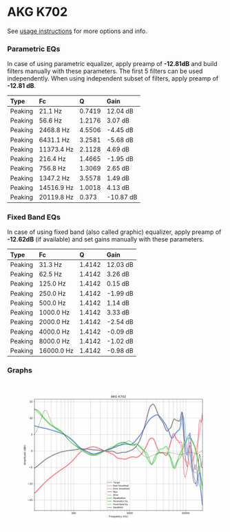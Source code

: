# AKG K702
See [usage instructions](https://github.com/jaakkopasanen/AutoEq#usage) for more options and info.

### Parametric EQs
In case of using parametric equalizer, apply preamp of **-12.81dB** and build filters manually
with these parameters. The first 5 filters can be used independently.
When using independent subset of filters, apply preamp of **-12.81 dB**.

| Type    | Fc         |      Q | Gain      |
|:--------|:-----------|:-------|:----------|
| Peaking | 21.1 Hz    | 0.7419 | 12.04 dB  |
| Peaking | 56.6 Hz    | 1.2176 | 3.07 dB   |
| Peaking | 2468.8 Hz  | 4.5506 | -4.45 dB  |
| Peaking | 6431.1 Hz  | 3.2581 | -5.68 dB  |
| Peaking | 11373.4 Hz | 2.1128 | 4.69 dB   |
| Peaking | 216.4 Hz   | 1.4665 | -1.95 dB  |
| Peaking | 756.8 Hz   | 1.3069 | 2.65 dB   |
| Peaking | 1347.2 Hz  | 3.5578 | 1.49 dB   |
| Peaking | 14516.9 Hz | 1.0018 | 4.13 dB   |
| Peaking | 20119.8 Hz | 0.373  | -10.87 dB |

### Fixed Band EQs
In case of using fixed band (also called graphic) equalizer, apply preamp of **-12.62dB**
(if available) and set gains manually with these parameters.

| Type    | Fc         |      Q | Gain     |
|:--------|:-----------|:-------|:---------|
| Peaking | 31.3 Hz    | 1.4142 | 12.03 dB |
| Peaking | 62.5 Hz    | 1.4142 | 3.26 dB  |
| Peaking | 125.0 Hz   | 1.4142 | 0.15 dB  |
| Peaking | 250.0 Hz   | 1.4142 | -1.99 dB |
| Peaking | 500.0 Hz   | 1.4142 | 1.14 dB  |
| Peaking | 1000.0 Hz  | 1.4142 | 3.33 dB  |
| Peaking | 2000.0 Hz  | 1.4142 | -2.54 dB |
| Peaking | 4000.0 Hz  | 1.4142 | -0.09 dB |
| Peaking | 8000.0 Hz  | 1.4142 | -1.02 dB |
| Peaking | 16000.0 Hz | 1.4142 | -0.98 dB |

### Graphs
![](./AKG%20K702.png)